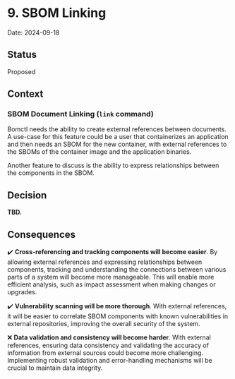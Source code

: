 <!--
This is a template for [Documenting Architecture Decisions - Michael Nygard](https://cognitect.com/blog/2011/11/15/documenting-architecture-decisions).

You can use [adr-tools](https://github.com/npryce/adr-tools) for managing the ADR files.

In each ADR file, write the following sections.
-->
# 9. SBOM Linking

Date: 2024-09-18

## Status
<!--
A decision may be "proposed" if the project stakeholders haven't agreed with it yet, or "accepted" once it is agreed.
If a later ADR changes or reverses a decision, it may be marked as "deprecated" or "superseded" with a reference to
its replacement.
-->
Proposed

## Context
<!--
This section describes the forces at play, including technological, political, social, and project local. These forces
are probably in tension, and should be called out as such. The language in this section is value-neutral. It is simply
describing facts.
-->

<!-- What is the issue that we're seeing that is motivating this decision or change? -->

### SBOM Document Linking (`link` command)

Bomctl needs the ability to create external references between documents. A use-case for this
feature could be a user that containerizes an application and then needs an SBOM for the new
container, with external references to the SBOMs of the container image and the application
binaries.

Another feature to discuss is the ability to express relationships between the components in the
SBOM.

## Decision
<!--
This section describes our response to these forces. It is stated in full sentences, with active voice. "We will …"
-->

<!-- What is the change that we're proposing and/or doing? -->

**TBD.**

## Consequences
<!--
This section describes the resulting context, after applying the decision. All consequences should be listed here, not
just the "positive" ones. A particular decision may have positive, negative, and neutral consequences, but all of them
affect the team and project in the future.
-->

<!-- What becomes easier or more difficult to do because of this change? -->

:heavy_check_mark: **Cross-referencing and tracking components will become easier**. By allowing
external references and expressing relationships between components, tracking and understanding the
connections between various parts of a system will become more manageable. This will enable more
efficient analysis, such as impact assessment when making changes or upgrades.

:heavy_check_mark: **Vulnerability scanning will be more thorough**. With external references, it
will be easier to correlate SBOM components with known vulnerabilities in external repositories,
improving the overall security of the system.

:x: **Data validation and consistency will become harder**. With external references, ensuring data
consistency and validating the accuracy of information from external sources could become more
challenging. Implementing robust validation and error-handling mechanisms will be crucial to
maintain data integrity.

